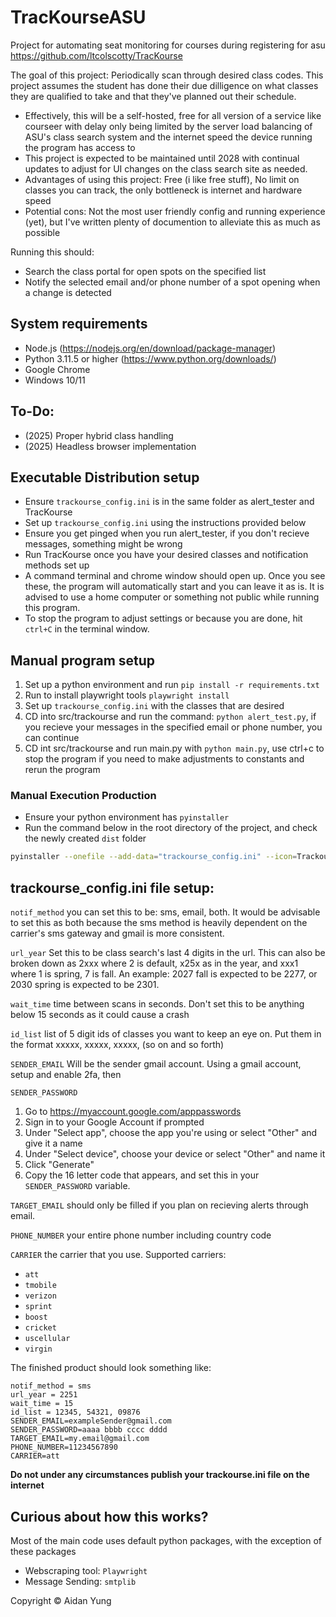 # TracKourseASU
Project for automating seat monitoring for courses during registering for asu <br>
https://github.com/ltcolscotty/TracKourse

The goal of this project:
Periodically scan through desired class codes. This project assumes the student has done their due dilligence on what classes they are qualified to take and that they've planned out their schedule.
- Effectively, this will be a self-hosted, free for all version of a service like courseer with delay only being limited
by the server load balancing of ASU's class search system and the internet speed the device running the program has access to
- This project is expected to be maintained until 2028 with continual updates to adjust for UI changes on the class search site as needed.
- Advantages of using this project: Free (i like free stuff), No limit on classes you can track, the only bottleneck is internet and hardware speed
- Potential cons: Not the most user friendly config and running experience (yet), but I've written plenty of documention to alleviate this as much as possible

Running this should:
- Search the class portal for open spots on the specified list
- Notify the selected email and/or phone number of a spot opening when a change is detected

## System requirements
- Node.js (https://nodejs.org/en/download/package-manager)
- Python 3.11.5 or higher (https://www.python.org/downloads/)
- Google Chrome
- Windows 10/11

## To-Do:
- (2025) Proper hybrid class handling
- (2025) Headless browser implementation

## Executable Distribution setup
- Ensure ```trackourse_config.ini``` is in the same folder as alert_tester and TracKourse
- Set up ```trackourse_config.ini``` using the instructions provided below
- Ensure you get pinged when you run alert_tester, if you don't recieve messages, something might be wrong
- Run TracKourse once you have your desired classes and notification methods set up
- A command terminal and chrome window should open up. Once you see these, the program will automatically start and you can leave it as is. It is advised to use a home computer or something not public while running this program.
- To stop the program to adjust settings or because you are done, hit ```ctrl+C``` in the terminal window.

## Manual program setup

1. Set up a python environment and run ```pip install -r requirements.txt```
2. Run to install playwright tools ```playwright install```
3. Set up ```trackourse_config.ini``` with the classes that are desired
5. CD into src/trackourse and run the command: ```python alert_test.py```, if you recieve your messages in the specified email or phone number, you can continue
6. CD int src/trackourse and run main.py with ```python main.py```, use ctrl+c to stop the program if you need to make adjustments to constants and rerun the program

### Manual Execution Production
- Ensure your python environment has ```pyinstaller```
- Run the command below in the root directory of the project, and check the newly created ```dist``` folder
```bash
pyinstaller --onefile --add-data="trackourse_config.ini" --icon=Trackourse.ico src/trackourse/main.py
```

## trackourse_config.ini file setup:

```notif_method``` you can set this to be: sms, email, both. It would be advisable to set this as both because the sms method is heavily dependent on the carrier's sms gateway and gmail is more consistent.

```url_year``` Set this to be class search's last 4 digits in the url. This can also be broken down as 2xxx where 2 is default, x25x as in the year, and xxx1 where 1 is spring, 7 is fall. An example: 2027 fall is expected to be 2277, or 2030 spring is expected to be 2301.

```wait_time``` time between scans in seconds. Don't set this to be anything below 15 seconds as it could cause a crash

```id_list``` list of 5 digit ids of classes you want to keep an eye on. Put them in the format xxxxx, xxxxx, xxxxx, (so on and so forth)

```SENDER_EMAIL``` Will be the sender gmail account. Using a gmail account, setup and enable 2fa, then

```SENDER_PASSWORD```
1. Go to https://myaccount.google.com/apppasswords
2. Sign in to your Google Account if prompted
3. Under "Select app", choose the app you're using or select "Other" and give it a name
4. Under "Select device", choose your device or select "Other" and name it
5. Click "Generate"
6. Copy the 16 letter code that appears, and set this in your ```SENDER_PASSWORD``` variable.

```TARGET_EMAIL``` should only be filled if you plan on recieving alerts through email.

```PHONE_NUMBER``` your entire phone number including country code

```CARRIER``` the carrier that you use. Supported carriers: 
- ``att``
- ``tmobile``
- ``verizon``
- ``sprint``
- ``boost``
- ``cricket``
- ``uscellular``
- ``virgin``

The finished product should look something like:
```
notif_method = sms
url_year = 2251
wait_time = 15
id_list = 12345, 54321, 09876
SENDER_EMAIL=exampleSender@gmail.com
SENDER_PASSWORD=aaaa bbbb cccc dddd
TARGET_EMAIL=my.email@gmail.com
PHONE_NUMBER=11234567890
CARRIER=att
```

**Do not under any circumstances publish your trackourse.ini file on the internet**

## Curious about how this works?
Most of the main code uses default python packages, with the exception of these packages<br>
- Webscraping tool: ``Playwright``
- Message Sending: ```smtplib```

Copyright © Aidan Yung